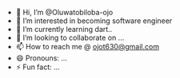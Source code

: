 - 👋 Hi, I’m @Oluwatobiloba-ojo
- 👀 I’m interested in becoming software engineer
- 🌱 I’m currently learning dart..
- 💞️ I’m looking to collaborate on ...
- 📫 How to reach me @ ojot630@gmail.com
- 😄 Pronouns: ...
- ⚡ Fun fact: ...

<!---
Oluwatobiloba-ojo/Oluwatobiloba-ojo is a ✨ special ✨ repository because its `README.md` (this file) appears on your GitHub profile.
You can click the Preview link to take a look at your changes.
--->
